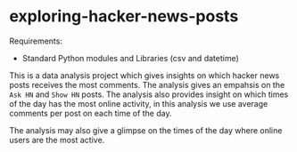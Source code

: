 # exploring-hacker-news-posts

Requirements:
- Standard Python modules and Libraries (csv and datetime)

This is a data analysis project which gives insights on which hacker news posts receives the most
comments. The analysis gives an empahsis on the `Ask HN` and `Show HN` posts. The analysis also
provides insight on which times of the day has the most online activity, in this analysis we use average
comments per post on each time of the day.

The analysis may also give a glimpse on the times of the day where online users are the most active.

